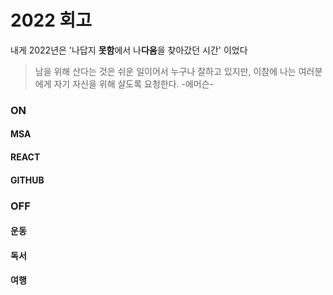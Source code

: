 # 2022 회고

내게 2022년은 '나답지 **못함**에서 나**다움**을 찾아갔던 시간' 이었다

> 남을 위해 산다는 것은 쉬운 일이어서 누구나 잘하고 있지만, 이참에 나는 여러분에게 자기 자신을 위해 살도록 요청한다. -에머슨-

### ON

#### MSA

#### REACT

#### GITHUB

### OFF

#### 운동

#### 독서

#### 여행
